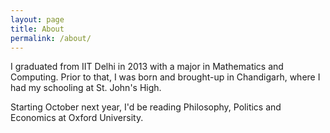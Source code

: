 ```yaml
---
layout: page
title: About
permalink: /about/
---
```


I graduated from IIT Delhi in 2013 with a major in Mathematics and Computing. Prior to that, I was born and brought-up in Chandigarh, where I had my schooling at St. John's High.

Starting October next year, I'd be reading Philosophy, Politics and Economics at Oxford University.



